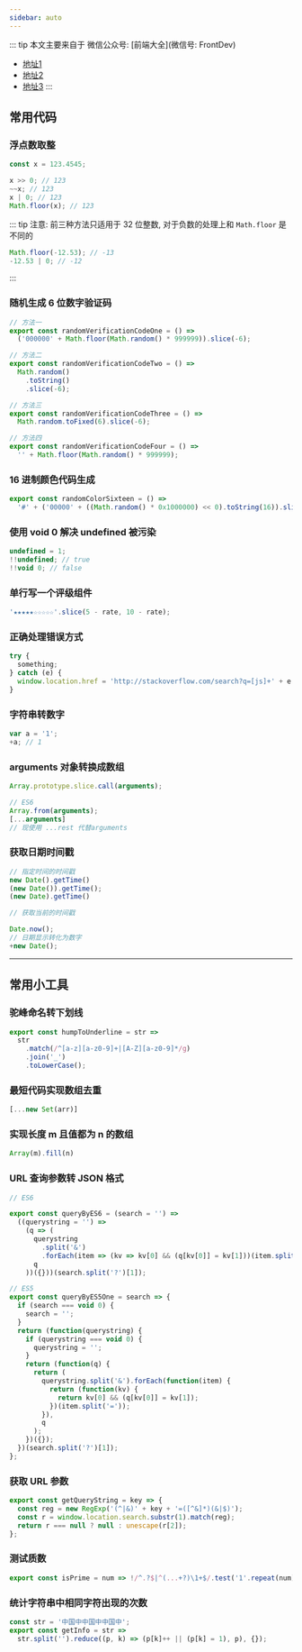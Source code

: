 ```yaml
---
sidebar: auto
---
```


::: tip
本文主要来自于 微信公众号: [前端大全](微信号: FrontDev)

- [地址1](https://segmentfault.com/a/1190000011557368)
- [地址2](https://www.zhihu.com/question/46943112)
- [地址3](https://github.com/jawil/blog/issues/24)
:::

## 常用代码

### 浮点数取整

```js
const x = 123.4545;

x >> 0; // 123
~~x; // 123
x | 0; // 123
Math.floor(x); // 123
```

::: tip
注意: 前三种方法只适用于 32 位整数, 对于负数的处理上和 `Math.floor` 是不同的

```js
Math.floor(-12.53); // -13
-12.53 | 0; // -12
```

:::

### 随机生成 6 位数字验证码

```js
// 方法一
export const randomVerificationCodeOne = () =>
  ('000000' + Math.floor(Math.random() * 999999)).slice(-6);

// 方法二
export const randomVerificationCodeTwo = () =>
  Math.random()
    .toString()
    .slice(-6);

// 方法三
export const randomVerificationCodeThree = () =>
  Math.random.toFixed(6).slice(-6);

// 方法四
export const randomVerificationCodeFour = () =>
  '' + Math.floor(Math.random() * 999999);
```

### 16 进制颜色代码生成

```js
export const randomColorSixteen = () =>
  '#' + ('00000' + ((Math.random() * 0x1000000) << 0).toString(16)).slice(-6);
```

### 使用 void 0 解决 undefined 被污染

```js
undefined = 1;
!!undefined; // true
!!void 0; // false
```

### 单行写一个评级组件

```js
'★★★★★☆☆☆☆☆'.slice(5 - rate, 10 - rate);
```

### 正确处理错误方式

```js
try {
  something;
} catch (e) {
  window.location.href = 'http://stackoverflow.com/search?q=[js]+' + e.message;
}
```

### 字符串转数字

```js
var a = '1';
+a; // 1
```

### arguments 对象转换成数组

```js
Array.prototype.slice.call(arguments);

// ES6
Array.from(arguments);
[...arguments]
// 现使用 ...rest 代替arguments
```

### 获取日期时间戳

```js
// 指定时间的时间戳
new Date().getTime()
(new Date()).getTime();
(new Date).getTime()

// 获取当前的时间戳

Date.now();
// 日期显示转化为数字
+new Date();

```

---

## 常用小工具

### 驼峰命名转下划线

```js
export const humpToUnderline = str =>
  str
    .match(/^[a-z][a-z0-9]+|[A-Z][a-z0-9]*/g)
    .join('_')
    .toLowerCase();
```

### 最短代码实现数组去重

```js
[...new Set(arr)]
```
### 实现长度 m 且值都为 n 的数组

```js
Array(m).fill(n)
```

### URL 查询参数转 JSON 格式


```js
// ES6

export const queryByES6 = (search = '') =>
  ((querystring = '') =>
    (q => (
      querystring
        .split('&')
        .forEach(item => (kv => kv[0] && (q[kv[0]] = kv[1]))(item.split('='))),
      q
    ))({}))(search.split('?')[1]);

// ES5
export const queryByES5One = search => {
  if (search === void 0) {
    search = '';
  }
  return (function(querystring) {
    if (querystring === void 0) {
      querystring = '';
    }
    return (function(q) {
      return (
        querystring.split('&').forEach(function(item) {
          return (function(kv) {
            return kv[0] && (q[kv[0]] = kv[1]);
          })(item.split('='));
        }),
        q
      );
    })({});
  })(search.split('?')[1]);
};
```

### 获取 URL 参数

```js
export const getQueryString = key => {
  const reg = new RegExp('(^|&)' + key + '=([^&]*)(&|$)');
  const r = window.location.search.substr(1).match(reg);
  return r === null ? null : unescape(r[2]);
};
```

### 测试质数

```js
export const isPrime = num => !/^.?$|^(...+?)\1+$/.test('1'.repeat(num));
```

### 统计字符串中相同字符出现的次数

```js
const str = '中国中中国中中国中';
export const getInfo = str =>
  str.split('').reduce((p, k) => (p[k]++ || (p[k] = 1), p), {});
```

##

